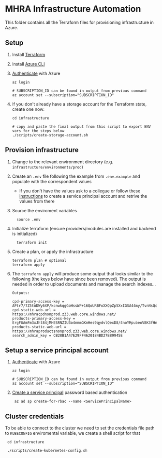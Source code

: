 # MHRA Infrastructure Automation

This folder contains all the Terraform files for provisioning infrastructure in Azure.

## Setup

1. Install [Terraform](https://www.terraform.io/intro/getting-started/install.html)
2. Install [Azure CLI](https://docs.microsoft.com/en-us/cli/azure/install-azure-cli?view=azure-cli-latest)
3. [Authenticate](https://www.terraform.io/docs/providers/azurerm/guides/azure_cli.html) with Azure

   ```shell
   az login

   # SUBSCRIPTION_ID can be found in output from previous command
   az account set --subscription="SUBSCRIPTION_ID"
   ```

4. If you don't already have a storage account for the Terraform state, create one now:

   ```shell
   cd infrastructure

   # copy and paste the final output from this script to export ENV vars for the steps below
   ./scripts/create-storage-account.sh
   ```

## Provision infrastructure

1. Change to the relevant environment directory (e.g. `infrastructure/environments/prod`)
2. Create an `.env` file following the example from `.env.example` and populate with the correspondent values
   - If you don't have the values ask to a collegue or follow these [instructions](#setup-a-service-principal-account) to create a service principal account and retrive the values from there
3. Source the enviroment variables

   ```shell
     source .env
   ```

4. Initialize terraform (ensure providers/modules are installed and backend is initialized)

   ```shell
     terraform init
   ```

5. Create a plan, or apply the infrastructure

   ```shell
   terraform plan # optional
   terraform apply
   ```

6. The `terraform apply` will produce some output that looks similar to the following (the keys below have since been removed). The output is needed in order to upload documents and manage the search indexes...

   ```
   Outputs:

   cpd-primary-access-key = APtr7/7Z5tADWy6XP/kcnwkqgGoHssWP+16QoURBFoXXQpZp5XxIGSA44my/TvnNsQcPOGDojki6mQo2WNxqFQ==
   cpd-static-web-url = https://mhracpdnonprod.z33.web.core.windows.net/
   products-primary-access-key = ErgFGAmFm3xJhl84jMHESRNZIU3o4nmmGKnHes9qydvlQexD8/4noYMpubeoVBK3fHnH4p2jMj3ObzN79OtfjQ==
   products-static-web-url = https://mhraproductsnonprod.z33.web.core.windows.net/
   search_admin_key = CB28B1A47E29FF4620184BD27B89945E
   ```

## Setup a service principal account

1. [Authenticate](https://www.terraform.io/docs/providers/azurerm/guides/azure_cli.html) with Azure

   ```shell
   az login

   # SUBSCRIPTION_ID can be found in output from previous command
   az account set --subscription="SUBSCRIPTION_ID"
   ```

2. [Create a service principal](https://docs.microsoft.com/en-us/cli/azure/create-an-azure-service-principal-azure-cli?view=azure-cli-latest#password-based-authentication) password based authentication

   ```shell
    az ad sp create-for-rbac --name <ServicePrincipalName>
   ```

## Cluster credentials

To be able to connect to the cluster we need to set the credentials file path to `KUBECONFIG` enviromental variable, we create a shell script for that

```shell
 cd infrastructure

 ./scripts/create-kubernetes-config.sh
```
